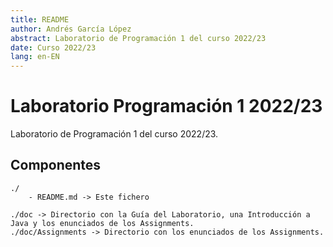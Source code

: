```yaml
---
title: README
author: Andrés García López
abstract: Laboratorio de Programación 1 del curso 2022/23
date: Curso 2022/23
lang: en-EN
---
```


# Laboratorio Programación 1 2022/23
Laboratorio de Programación 1 del curso 2022/23.

Componentes
-----------
    ./  
        - README.md -> Este fichero

    ./doc -> Directorio con la Guía del Laboratorio, una Introducción a Java y los enunciados de los Assignments.
    ./doc/Assignments -> Directorio con los enunciados de los Assignments.
